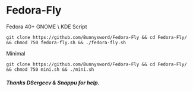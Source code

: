 # Fedora-Fly
Fedora 40+ GNOME \ KDE Script
```
git clone https://github.com/Bunnysword/Fedora-Fly && cd Fedora-Fly/ && chmod 750 fedora-fly.sh && ./fedora-fly.sh
```
Minimal
```
git clone https://github.com/Bunnysword/Fedora-Fly && cd Fedora-Fly/ && chmod 750 mini.sh && ./mini.sh
```
##### Thanks DSergeev & Snappu for help.
